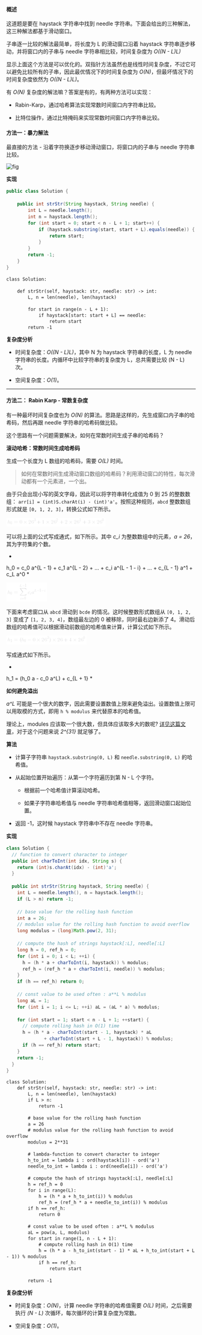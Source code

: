 #### 概述

这道题是要在 haystack 字符串中找到 needle 字符串。下面会给出的三种解法，这三种解法都基于滑动窗口。

子串逐一比较的解法最简单，将长度为 L 的滑动窗口沿着 haystack 字符串逐步移动，并将窗口内的子串与 needle 字符串相比较，时间复杂度为 *O((N - L)L)*

显示上面这个方法是可以优化的。双指针方法虽然也是线性时间复杂度，不过它可以避免比较所有的子串，因此最优情况下的时间复杂度为 *O(N)*，但最坏情况下的时间复杂度依然为 *O((N - L)L)*。

有 *O(N)* 复杂度的解法嘛？答案是有的，有两种方法可以实现：

- Rabin-Karp，通过哈希算法实现常数时间窗口内字符串比较。

- 比特位操作，通过比特掩码来实现常数时间窗口内字符串比较。

#### 方法一：暴力解法

最直接的方法 - 沿着字符换逐步移动滑动窗口，将窗口内的子串与 needle 字符串比较。

![fig](https://pic.leetcode-cn.com/Figures/28/substrings.png)

**实现**

```Java [solution1-Java]
public class Solution {

    public int strStr(String haystack, String needle) {
        int L = needle.length();
        int n = haystack.length();
        for (int start = 0; start < n - L + 1; start++) {
            if (haystack.substring(start, start + L).equals(needle)) {
                return start;
            }
        }
        return -1;
    }
}
```
```Python3 [solution1-Python]
class Solution:

    def strStr(self, haystack: str, needle: str) -> int:
        L, n = len(needle), len(haystack)

        for start in range(n - L + 1):
            if haystack[start: start + L] == needle:
                return start
        return -1 
```


**复杂度分析**

* 时间复杂度：*O((N - L)L)*，其中 N 为 haystack 字符串的长度，L 为 needle 字符串的长度。内循环中比较字符串的复杂度为 L，总共需要比较 (N - L) 次。 

* 空间复杂度：*O(1)*。

---

#### 方法二： Rabin Karp - 常数复杂度

有一种最坏时间复杂度也为 *O(N)* 的算法。思路是这样的，先生成窗口内子串的哈希码，然后再跟 needle 字符串的哈希码做比较。

这个思路有一个问题需要解决，如何在常数时间生成子串的哈希码？

**滚动哈希：常数时间生成哈希码**

生成一个长度为 L 数组的哈希码，需要 *O(L)* 时间。

> 如何在常数时间生成滑动窗口数组的哈希码？利用滑动窗口的特性，每次滑动都有一个元素进，一个出。 

由于只会出现小写的英文字母，因此可以将字符串转化成值为 0 到 25 的整数数组： `arr[i] = (int)S.charAt(i) - (int)'a'`。按照这种规则，`abcd` 整数数组形式就是 `[0, 1, 2, 3]`，转换公式如下所示。

![h_0=0\times26^3+1\times26^2+2\times26^1+3\times26^0 ](./p___h_0_=_0_times_26^3_+_1_times_26^2_+_2_times_26^1_+_3_times_26^0__.png) 

可以将上面的公式写成通式，如下所示。其中 *c_i* 为整数数组中的元素，*a = 26*，其为字符集的个数。

*
h_0 = c_0 a^{L - 1} + c_1 a^{L - 2} + ... + c_i a^{L - 1 - i} + ... + c_{L - 1} a^1 + c_L a^0
*

![h_0=\sum_{i=0}^{L-1}{c_ia^{L-1-i}} ](./p___h_0_=_sum_{i_=_0}^{L_-_1}{c_i_a^{L_-_1_-_i}}__.png) 

下面来考虑窗口从 `abcd` 滑动到 `bcde` 的情况。这时候整数形式数组从 `[0, 1, 2, 3]` 变成了 `[1, 2, 3, 4]`，数组最左边的 0 被移除，同时最右边新添了 4。滑动后数组的哈希值可以根据滑动前数组的哈希值来计算，计算公式如下所示。

![h_1=(h_0-0\times26^3)\times26+4\times26^0 ](./p___h_1_=__h_0_-_0_times_26^3__times_26_+_4_times_26^0__.png) 

写成通式如下所示。

*
h_1 = (h_0 a - c_0 a^L) + c_{L + 1}
*

**如何避免溢出**

*a^L* 可能是一个很大的数字，因此需要设置数值上限来避免溢出。设置数值上限可以用取模的方式，即用 `h % modulus` 来代替原本的哈希值。

理论上，modules 应该取一个很大数，但具体应该取多大的数呢? [详见这篇文章](https://en.wikipedia.org/wiki/Linear_congruential_generator#Parameters_in_common_use)，对于这个问题来说 *2^{31}* 就足够了。

**算法**

- 计算子字符串 `haystack.substring(0, L)` 和 `needle.substring(0, L)` 的哈希值。

- 从起始位置开始遍历：从第一个字符遍历到第 N - L 个字符。

    - 根据前一个哈希值计算滚动哈希。

    - 如果子字符串哈希值与 needle 字符串哈希值相等，返回滑动窗口起始位置。
    
- 返回 -1，这时候 haystack 字符串中不存在 needle 字符串。

**实现**


```Java [solution3-Java]
class Solution {
  // function to convert character to integer
  public int charToInt(int idx, String s) {
    return (int)s.charAt(idx) - (int)'a';
  }

  public int strStr(String haystack, String needle) {
    int L = needle.length(), n = haystack.length();
    if (L > n) return -1;

    // base value for the rolling hash function
    int a = 26;
    // modulus value for the rolling hash function to avoid overflow
    long modulus = (long)Math.pow(2, 31);

    // compute the hash of strings haystack[:L], needle[:L]
    long h = 0, ref_h = 0;
    for (int i = 0; i < L; ++i) {
      h = (h * a + charToInt(i, haystack)) % modulus;
      ref_h = (ref_h * a + charToInt(i, needle)) % modulus;
    }
    if (h == ref_h) return 0;

    // const value to be used often : a**L % modulus
    long aL = 1;
    for (int i = 1; i <= L; ++i) aL = (aL * a) % modulus;

    for (int start = 1; start < n - L + 1; ++start) {
      // compute rolling hash in O(1) time
      h = (h * a - charToInt(start - 1, haystack) * aL
              + charToInt(start + L - 1, haystack)) % modulus;
      if (h == ref_h) return start;
    }
    return -1;
  }
}
```
```Python3 [solution3-Python]
class Solution:
    def strStr(self, haystack: str, needle: str) -> int:
        L, n = len(needle), len(haystack)
        if L > n:
            return -1
        
        # base value for the rolling hash function
        a = 26
        # modulus value for the rolling hash function to avoid overflow
        modulus = 2**31
        
        # lambda-function to convert character to integer
        h_to_int = lambda i : ord(haystack[i]) - ord('a')
        needle_to_int = lambda i : ord(needle[i]) - ord('a')
        
        # compute the hash of strings haystack[:L], needle[:L]
        h = ref_h = 0
        for i in range(L):
            h = (h * a + h_to_int(i)) % modulus
            ref_h = (ref_h * a + needle_to_int(i)) % modulus
        if h == ref_h:
            return 0
              
        # const value to be used often : a**L % modulus
        aL = pow(a, L, modulus) 
        for start in range(1, n - L + 1):
            # compute rolling hash in O(1) time
            h = (h * a - h_to_int(start - 1) * aL + h_to_int(start + L - 1)) % modulus
            if h == ref_h:
                return start

        return -1
```


**复杂度分析**

* 时间复杂度：*O(N)*，计算 needle 字符串的哈希值需要 *O(L)* 时间，之后需要执行 *(N - L)* 次循环，每次循环的计算复杂度为常数。

* 空间复杂度：*O(1)*。